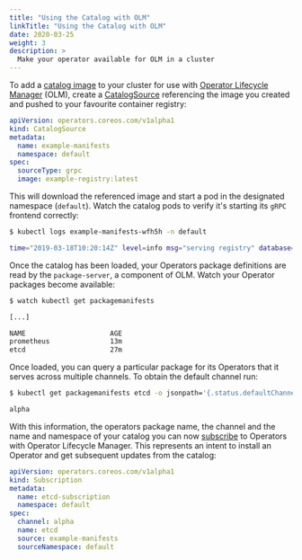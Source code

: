 ```yaml
---
title: "Using the Catalog with OLM"
linkTitle: "Using the Catalog with OLM"
date: 2020-03-25
weight: 3
description: >
  Make your operator available for OLM in a cluster
---
```



To add a [catalog image](/docs/tasks/make-operator-part-of-catalog) to your cluster for use with [Operator Lifecycle Manager](https://github.com/operator-framework/operator-lifecycle-manager) (OLM), create a [CatalogSource](/docs/concepts/crds/catalogsource) referencing the image you created and pushed to your favourite container registry:

```yaml
apiVersion: operators.coreos.com/v1alpha1
kind: CatalogSource
metadata:
  name: example-manifests
  namespace: default
spec:
  sourceType: grpc
  image: example-registry:latest
```

This will download the referenced image and start a pod in the designated namespace (`default`). Watch the catalog pods to verify it's starting its `gRPC` frontend correctly:

```sh
$ kubectl logs example-manifests-wfh5h -n default

time="2019-03-18T10:20:14Z" level=info msg="serving registry" database=bundles.db port=50051
```

Once the catalog has been loaded, your Operators package definitions are read by the `package-server`, a component of OLM. Watch your Operator packages become available:

```sh
$ watch kubectl get packagemanifests

[...]

NAME                     AGE
prometheus               13m
etcd                     27m
```

Once loaded, you can query a particular package for its Operators that it serves across multiple channels. To obtain the default channel run:

```sh
$ kubectl get packagemanifests etcd -o jsonpath='{.status.defaultChannel}'

alpha
```

With this information, the operators package name, the channel and the name and namespace of your catalog you can now [subscribe](/docs/tasks/install-operator-with-olm/) to Operators with Operator Lifecycle Manager. This represents an intent to install an Operator and get subsequent updates from the catalog:

```yaml
apiVersion: operators.coreos.com/v1alpha1
kind: Subscription
metadata:
  name: etcd-subscription
  namespace: default
spec:
  channel: alpha
  name: etcd
  source: example-manifests
  sourceNamespace: default
```
